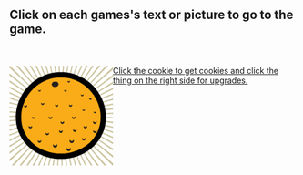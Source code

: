 ## Click on each games's text or picture to go to the game.
<br>
<br>
<div style="display:flex; justify-content: center;">
<a href="./cookie.html">
  <img src="cookie_game.png" width="300"/>
</a>
<a href="./cookie.html">
  Click the cookie to get cookies and click the thing on the right side for upgrades.
</a>
</div>
